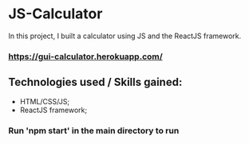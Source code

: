 # JS-Calculator

In this project, I built a calculator using JS and the ReactJS framework.

### https://gui-calculator.herokuapp.com/

## Technologies used / Skills gained:
- HTML/CSS/JS;
- ReactJS framework;

### Run 'npm start' in the main directory to run
